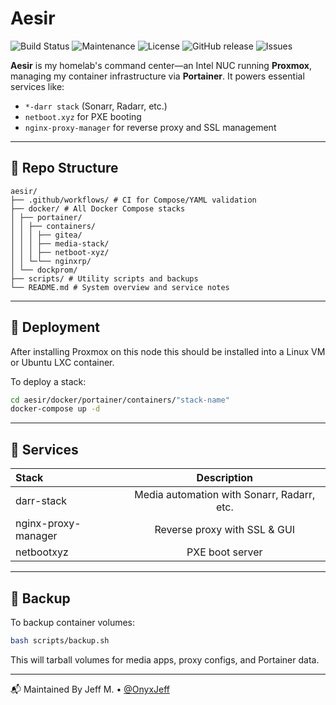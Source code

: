 # Aesir

![Build Status](https://github.com/OnyxJeff/aesir/actions/workflows/build.yml/badge.svg)
![Maintenance](https://img.shields.io/maintenance/yes/2025.svg)
![License](https://img.shields.io/badge/license-MIT-green.svg)
![GitHub release](https://img.shields.io/github/v/release/OnyxJeff/aesir)
![Issues](https://img.shields.io/github/issues/OnyxJeff/aesir)

**Aesir** is my homelab's command center—an Intel NUC running **Proxmox**, managing my container infrastructure via **Portainer**. It powers essential services like:

- `*-darr stack` (Sonarr, Radarr, etc.)
- `netboot.xyz` for PXE booting
- `nginx-proxy-manager` for reverse proxy and SSL management

---

## 📁 Repo Structure

```text
aesir/
├── .github/workflows/ # CI for Compose/YAML validation
├── docker/ # All Docker Compose stacks
│ ├── portainer/
│ │ ├── containers/
│ │ │ ├── gitea/
│ │ │ ├── media-stack/
│ │ │ ├── netboot-xyz/
│ │ └─└── nginxrp/
│ └── dockprom/
├── scripts/ # Utility scripts and backups
└── README.md # System overview and service notes
```

---

## 🚀 Deployment

After installing Proxmox on this node this should be installed into a Linux VM or Ubuntu LXC container.

To deploy a stack:

```bash
cd aesir/docker/portainer/containers/"stack-name"
docker-compose up -d
```

---

## 🧰 Services

| Stack               | Description                                |
| :---                | :---:                                      |
| darr-stack          | Media automation with Sonarr, Radarr, etc. |
| nginx-proxy-manager |	Reverse proxy with SSL & GUI               |
| netbootxyz          | PXE boot server                            |

---

## 💾 Backup
To backup container volumes:

```bash
bash scripts/backup.sh
```
This will tarball volumes for media apps, proxy configs, and Portainer data.

---

📬 Maintained By
Jeff M. • [@OnyxJeff](https://github.com/onyxjeff)
